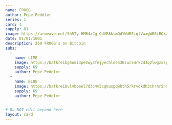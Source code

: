 ```yaml
---
name: FROGG
author: Pepe Peddler
series: 1
card: 1
supply: 81
image: https://arweave.net/5h5Ty-HMB4xCg-OdVR8ktmQdYWdREiqtVwxgWR8LROk/xhmfpf_image.png
date: 01/01/1001
description: 269 FROGG's on Bitcoin
subs: 
  -
    name: LIME
    image: https://bafkreibg5omi3pe2wy3fejyechlee436zuc54rk2d3q2lwgzxzp7lb2l2a.ipfs.dweb.link/
    supply: 69   
    author: Pepe Peddler
  -
    name: BLUE
    image: https://bafkreibulvboeel7d3c4v5cqkuxpqwhth5rkrvdkdh3chrhr5ndf37xe5e.ipfs.dweb.link/
    supply: 69   
    author: Pepe Peddler
    

# Do NOT edit beyond here
layout: card
---
```


